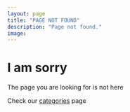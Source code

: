 ```yaml
---
layout: page
title: "PAGE NOT FOUND"
description: "Page not found."
image:
---  
```


<div class="text-center">
  <h1>I am sorry</h1>
  <p>The page you are looking for is not here</p>
  <p>Check our <a href="/categories">categories</a> page</p>
</div>
